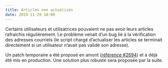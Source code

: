 ```yaml
---
title: Articles non actualisés
date: 2019-11-29 18:00
---
```


Certains utilisateurs et utilisatrices pouvaient ne pas avoir leurs articles
rafraichis régulièrement. Le problème venait d’un bug lié à la vérification des
adresses courriels (le script chargé d’actualiser les articles se terminait
directement si un utilisateur n’avait pas validé son adresse).

Un patch temporaire a été proposé en amont ([référence #2694](https://github.com/FreshRSS/FreshRSS/pull/2694))
et a déjà été mis en production. Une solution plus robuste sera proposée par la
suite.
